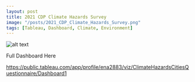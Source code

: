 ```yaml
---
layout: post
title: 2021 CDP Climate Hazards Survey
image: "/posts/2021_CDP_Climate_Hazards_Survey.png"
tags: [Tableau, Dashboard, Climate, Environment]
---
```


![alt text](/img/posts/2021_CDP_Climate_Hazards_Survey.png "Climate Hazards!")

Full Dashboard Here

https://public.tableau.com/app/profile/ena2883/viz/ClimateHazardsCitiesQuestionnaire/Dashboard1
